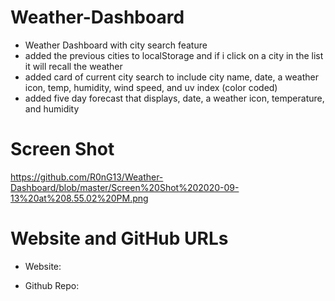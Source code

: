 # Weather-Dashboard


* Weather Dashboard with city search feature
* added the previous cities to localStorage and if i click on a city in the list it will recall the weather
* added card of current city search to include city name, date, a weather icon, temp, humidity, wind speed, and uv index (color coded)
* added five day forecast that displays, date, a weather icon, temperature, and humidity

# Screen Shot
 
 https://github.com/R0nG13/Weather-Dashboard/blob/master/Screen%20Shot%202020-09-13%20at%208.55.02%20PM.png
 
 # Website and GitHub URLs
 
* Website: 
 
* Github Repo:


